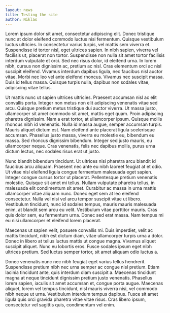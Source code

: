 ```yaml
---
layout: news
title: Testing the site
author: Niklas
---
```


Lorem ipsum dolor sit amet, consectetur adipiscing elit. Donec tristique nunc at dolor eleifend commodo luctus nisi fermentum. Quisque vestibulum luctus ultricies. In consectetur varius turpis, vel mattis sem viverra et. Suspendisse id tortor nisl, eget ultrices sapien. In nibh sapien, viverra vel facilisis ut, placerat non tortor. Suspendisse non nulla sit amet tortor facilisis interdum vulputate et orci. Sed nec risus dolor, id eleifend urna. In lorem nibh, cursus non dignissim ac, pretium ac nisl. Cras elementum orci ac nisl suscipit eleifend. Vivamus interdum dapibus ligula, nec faucibus nisl auctor vitae. Morbi nec leo vel ante eleifend rhoncus. Vivamus nec suscipit massa. Duis id tellus massa. Quisque turpis nulla, dapibus non sodales vitae, adipiscing vitae tellus.

Ut mattis nunc ut sapien ultrices ultricies. Praesent accumsan nisl ac elit convallis porta. Integer non metus non elit adipiscing venenatis vitae sed arcu. Quisque pretium metus tristique dui auctor viverra. Ut massa justo, ullamcorper sit amet commodo sit amet, mattis eget quam. Proin adipiscing pharetra dignissim. Nam a erat tortor, at ullamcorper ipsum. Quisque mollis rhoncus nibh id venenatis. Nulla id massa augue, semper accumsan turpis. Mauris aliquet dictum est. Nam eleifend ante placerat ligula scelerisque accumsan. Phasellus justo massa, viverra eu molestie eu, bibendum eu massa. Sed rhoncus dignissim bibendum. Integer sed justo mauris, eu ullamcorper neque. Cras venenatis, felis nec dapibus mollis, purus urna dictum lectus, nec sodales risus erat ut justo.

Nunc blandit bibendum tincidunt. Ut ultrices nisi pharetra arcu blandit id faucibus arcu aliquam. Praesent nec ante eu nibh laoreet feugiat at et odio. Ut vitae nisl eleifend ligula congue fermentum malesuada eget sapien. Integer congue cursus tortor ut placerat. Pellentesque pretium venenatis molestie. Quisque sit amet mi tellus. Nullam vulputate pharetra tellus, in malesuada elit condimentum sit amet. Curabitur ac massa in urna mattis ullamcorper vitae aliquam nunc. Donec eget sem at leo eleifend consectetur. Nulla vel nisi vel arcu tempor suscipit vitae ut libero. Vestibulum tincidunt, nunc id sodales tempus, mauris mauris malesuada enim, at blandit sem arcu eu velit. Vestibulum vitae porttitor mauris. Cras quis dolor sem, eu fermentum urna. Donec sed erat massa. Nam tempus mi eu nisi ullamcorper et eleifend lorem placerat.

Maecenas ut sapien velit, posuere convallis mi. Duis imperdiet, velit ac mattis tincidunt, nibh est dictum diam, vitae ullamcorper turpis urna a dolor. Donec in libero at tellus luctus mattis ut congue magna. Vivamus aliquet suscipit aliquet. Nunc eu lobortis eros. Fusce sodales ipsum eget nibh ultrices pretium. Sed luctus semper tortor, sit amet aliquam odio luctus a.

Donec venenatis nunc nec nibh feugiat eget varius tellus hendrerit. Suspendisse pretium nibh nec urna semper ac congue nisl pretium. Etiam lacinia tincidunt ante, quis interdum diam suscipit a. Maecenas tincidunt magna at neque tincidunt dignissim pretium justo venenatis. Phasellus lorem sapien, iaculis sit amet accumsan et, congue porta augue. Maecenas aliquet, lorem vel tempus tincidunt, nisl mauris viverra nisi, vel commodo nibh neque ut urna. Vestibulum interdum tempus dapibus. Fusce sit amet ligula quis orci gravida pharetra vitae vitae risus. Cras libero ipsum, consectetur vel sagittis quis, condimentum vel enim.

